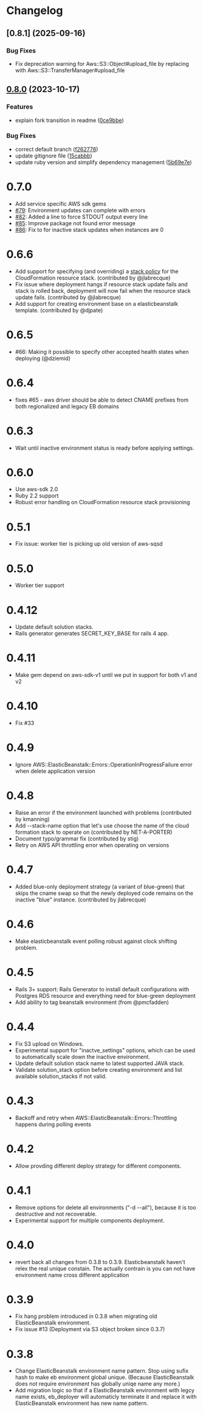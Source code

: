 # Changelog

## [0.8.1] (2025-09-16)

### Bug Fixes

* Fix deprecation warning for Aws::S3::Object#upload_file by replacing with Aws::S3::TransferManager#upload_file

## [0.8.0](https://github.com/manheim/eb_deployer/compare/v0.7.0...v0.8.0) (2023-10-17)


### Features

* explain fork transition in readme ([0ce9bbe](https://github.com/manheim/eb_deployer/commit/0ce9bbe1b905d3fadb749365b5e7fd7042f09fe7))


### Bug Fixes

* correct default branch ([f262778](https://github.com/manheim/eb_deployer/commit/f262778163b30f3e896af250561e80c96316404b))
* update gitignore file ([15cabbb](https://github.com/manheim/eb_deployer/commit/15cabbb7d1bb64cc7d3e98e66ff245b3d0626e10))
* update ruby version and simplify dependency management ([5b69e7e](https://github.com/manheim/eb_deployer/commit/5b69e7ede3b436df75e9ab94bae3d7f5308ea204))

0.7.0
=====

* Add service specific AWS sdk gems
* [#79](https://github.com/ThoughtWorksStudios/eb_deployer/pull/79): Environment updates can complete with errors
* [#82](https://github.com/ThoughtWorksStudios/eb_deployer/pull/82): Added a line to force STDOUT output every line
* [#85](https://github.com/ThoughtWorksStudios/eb_deployer/pull/85): Improve package not found error message
* [#86](https://github.com/ThoughtWorksStudios/eb_deployer/pull/86): Fix to for inactive stack updates when instances are 0
 
0.6.6
=====

* Add support for specifying (and overriding) a [stack policy](http://docs.aws.amazon.com/AWSCloudFormation/latest/UserGuide/protect-stack-resources.html) for the CloudFormation resource stack. (contributed by @jlabrecque)
* Fix issue where deployment hangs if resource stack update fails and stack is rolled back, deployment will now fail when the resource stack update fails. (contributed by @jlabrecque)
* Add support for creating environment base on a elasticbeanstalk template. (contributed by @djpate)

0.6.5
=====

* #66: Making it possible to specify other accepted health states when deploying (@dziemid)

0.6.4
=====

* fixes #65 - aws driver should be able to detect CNAME prefixes from both regionalized and legacy EB domains

0.6.3
=====

* Wait until inactive environment status is ready before applying settings.

0.6.0
=====

* Use aws-sdk 2.0
* Ruby 2.2 support
* Robust error handling on CloudFormation resource stack provisioning

0.5.1
=====

* Fix issue: worker tier is picking up old version of aws-sqsd

0.5.0
=====

* Worker tier support

0.4.12
======

* Update default solution stacks.
* Rails generator generates SECRET_KEY_BASE for rails 4 app.

0.4.11
======

* Make gem depend on aws-sdk-v1 until we put in support for both v1 and v2

0.4.10
======

* Fix #33

0.4.9
====

* Ignore AWS::ElasticBeanstalk::Errors::OperationInProgressFailure error when delete application version

0.4.8
====
* Raise an error if the environment launched with problems (contributed by kmanning)
* Add --stack-name option that let's use choose the name of the cloud
  formation stack to operate on (contributed by NET-A-PORTER)
* Document typo/grammar fix (contributed by stig)
* Retry on AWS API throttling error when operating on versions

0.4.7
====
* Added blue-only deployment strategy (a variant of blue-green) that
  skips the cname swap so that the newly deployed code remains on the
  inactive "blue" instance. (contributed by jlabrecque)

0.4.6
====
* Make elasticbeanstalk event polling robust against clock shifting problem.

0.4.5
====
* Rails 3+ support: Rails Generator to install default configurations with
	Postgres RDS resource and everything need for blue-green
	deployment
* Add ability to tag beanstalk environment (from @pmcfadden)

0.4.4
=====
* Fix S3 upload on Windows.
* Experimental support for "inactve_settings" options, which can be used to automatically scale down the inactive environment.
* Update default solution stack name to latest supported JAVA stack.
* Validate solution_stack option before creating environment and list available solution_stacks if not valid.

0.4.3
=====
* Backoff and retry when AWS::ElasticBeanstalk::Errors::Throttling happens during polling events

0.4.2
=====
* Allow provding different deploy strategy for different components.

0.4.1
=====
* Remove options for delete all environments ("-d --all"), because it is too destructive and not recoverable.
* Experimental support for multiple components deployment.

0.4.0
====
* revert back all changes from 0.3.8 to 0.3.9. Elasticbeanstalk haven't relex the real unique constain. The actually contrain is you can not have environment name cross different application

0.3.9
====
* Fix hang problem introduced in 0.3.8 when migrating old ElasticBeanstalk environment.
* Fix issue #13 (Deployment via S3 object broken since 0.3.7)

0.3.8
=====
* Change ElasticBeanstalk environment name pattern. Stop using sufix hash to make eb environment global unique. (Because ElasticBeanstalk does not require environment has globally uniqe name any more.)
* Add migration logic so that if a ElasticBeanstalk environment with legcy name exists, eb_deployer will automaticly terminate it and replace it with ElasticBeanstalk environment has new name pattern.
